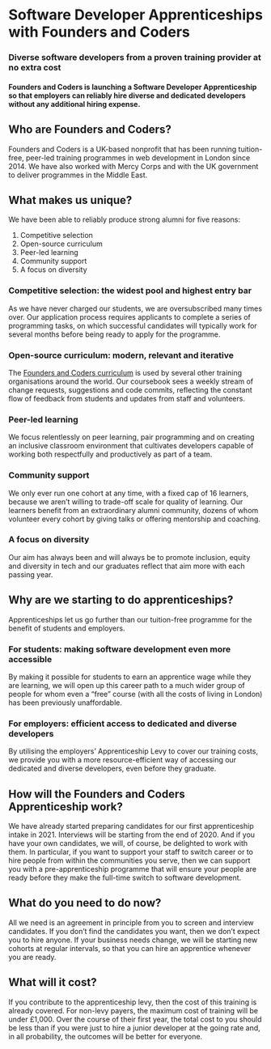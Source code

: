 # Software Developer Apprenticeships with Founders and Coders

### Diverse software developers from a proven training provider at no extra cost

#### Founders and Coders is launching a Software Developer Apprenticeship so that employers can reliably hire diverse and dedicated developers without any additional hiring expense.

## Who are Founders and Coders?
Founders and Coders is a UK-based nonprofit that has been running tuition-free, peer-led training programmes in web development in London since 2014. We have also worked with Mercy Corps and with the UK government to deliver programmes in the Middle East.

## What makes us unique?
We have been able to reliably produce strong alumni for five reasons:
1. Competitive selection
2. Open-source curriculum
3. Peer-led learning
4. Community support
5. A focus on diversity


### Competitive selection: the widest pool and highest entry bar
As we have never charged our students, we are oversubscribed many times over. Our application process requires applicants to complete a series of programming tasks, on which successful candidates will typically work for several months before being ready to apply for the programme.

### Open-source curriculum: modern, relevant and iterative
The [Founders and Coders curriculum](https://founders-and-coders.gitbook.io/coursebook/) is used by several other training organisations around the world. Our coursebook sees a weekly stream of change requests, suggestions and code commits, reflecting the constant flow of feedback from students and updates from staff and volunteers.

### Peer-led learning
We focus relentlessly on peer learning, pair programming and on creating an inclusive classroom environment that cultivates developers capable of working both respectfully and productively as part of a team.

### Community support
We only ever run one cohort at any time, with a fixed cap of 16 learners, because we aren’t willing to trade-off scale for quality of learning. Our learners benefit from an extraordinary alumni community, dozens of whom volunteer every cohort by giving talks or offering mentorship and coaching. 

### A focus on diversity
Our aim has always been and will always be to promote inclusion, equity and diversity in tech and our graduates reflect that aim more with each passing year.

## Why are we starting to do apprenticeships?
Apprenticeships let us go further than our tuition-free programme for the benefit of students and employers.

### For students: making software development even more accessible
By making it possible for students to earn an apprentice wage while they are learning, we will open up this career path to a much wider group of people for whom even a “free” course (with all the costs of living in London) has been previously unaffordable.

### For employers: efficient access to dedicated and diverse developers
By utilising the employers’ Apprenticeship Levy to cover our training costs, we provide you with a more resource-efficient way of accessing our dedicated and diverse developers, even before they graduate. 

## How will the Founders and Coders Apprenticeship work?
We have already started preparing candidates for our first apprenticeship intake in 2021. Interviews will be starting from the end of 2020. And if you have your own candidates, we will, of course, be delighted to work with them. In particular, if you want to support your staff to switch career or to hire people from within the communities you serve, then we can support you with a pre-apprenticeship programme that will ensure your people are ready before they make the full-time switch to software development. 

## What do you need to do now?
All we need is an agreement in principle from you to screen and interview candidates. If you don’t find the candidates you want, then we don’t expect you to hire anyone. If your business needs change, we will be starting new cohorts at regular intervals, so that you can hire an apprentice whenever you are ready. 

## What will it cost?
If you contribute to the apprenticeship levy, then the cost of this training is already covered. For non-levy payers, the maximum cost of training will be under £1,000. Over the course of their first year, the total cost to you should be less than if you were just to hire a junior developer at the going rate and, in all probability, the outcomes will be better for everyone. 
